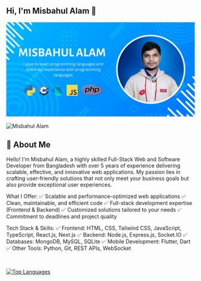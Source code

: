## Hi, I'm Misbahul Alam 👋

[<img src='https://raw.githubusercontent.com/misbahul-alam/misbahul-alam/main/cover.webp' alt='Misbahul Alam'>](https://github.com/misbahul-alam/)

 <p align="left"> <img src="https://komarev.com/ghpvc/?username=misbahul-alam&label=Profile%20views&color=0e75b6&style=flat" alt="Misbahul Alam" /> </p>

## 🚀 About Me

Hello! I'm Misbahul Alam, a highly skilled Full-Stack Web and Software Developer from Bangladesh with over 5 years of experience delivering scalable, effective, and innovative web applications. My passion lies in crafting user-friendly solutions that not only meet your business goals but also provide exceptional user experiences.

What I Offer:
✅ Scalable and performance-optimized web applications
✅ Clean, maintainable, and efficient code
✅ Full-stack development expertise (Frontend & Backend)
✅ Customized solutions tailored to your needs
✅ Commitment to deadlines and project quality

Tech Stack & Skills:
✅ Frontend: HTML, CSS, Tailwind CSS, JavaScript, TypeScript, React.js, Next.js
✅ Backend: Node.js, Express.js, Socket.IO
✅ Databases: MongoDB, MySQL, SQLite
✅ Mobile Development: Flutter, Dart
✅ Other Tools: Python, Git, REST APIs, WebSocket

<br>
<p align="left">
  <a href="https://github.com/misbahul-alam" align="left"><img src="https://github-readme-stats.vercel.app/api/top-langs/?username=misbahul-alam&langs_count=10&title_color=a855f7&text_color=000&icon_color=000&bg_color=fffff&hide_border=false&locale=en&custom_title=Top%20%Languages" alt="Top Languages" /></a>
</p>
